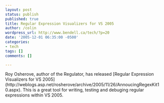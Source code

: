 ```yaml
---
layout: post
status: publish
published: true
title: Regular Expression Visualizers for VS 2005
author: /colin
wordpress_url: http://www.bendell.ca/tech/?p=20
date: '2005-12-01 06:35:00 -0500'
categories:
- tech
tags: []
comments: []

---
```

<p>Roy Osherove, author of the Regulator, has released [Regular Expression Visualizers for VS 2005](http://weblogs.asp.net/rosherove/archive/2005/11/26/AnnoucingRegexKit10.aspx). This is a great tool for writing, testing and debuging regular expressions within VS 2005.

